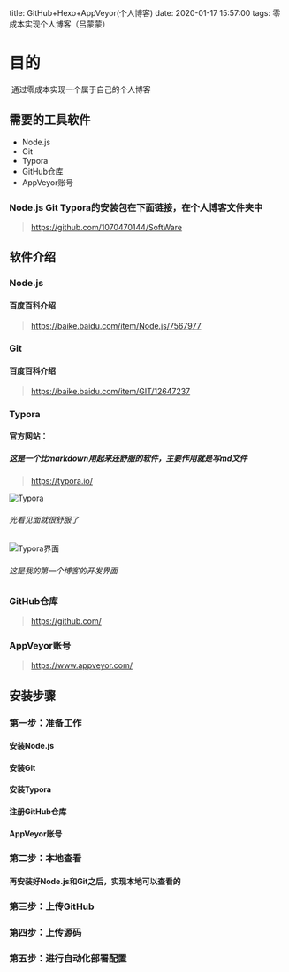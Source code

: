 title: GitHub+Hexo+AppVeyor(个人博客)
date: 2020-01-17 15:57:00
tags: 零成本实现个人博客（吕蒙蒙）



# 目的

​	通过零成本实现一个属于自己的个人博客

## 需要的工具软件

- Node.js
- Git  
- Typora
- GitHub仓库
- AppVeyor账号

### Node.js  Git Typora的安装包在下面链接，在个人博客文件夹中

> https://github.com/1070470144/SoftWare 

## 软件介绍

### Node.js

#### 百度百科介绍

>  https://baike.baidu.com/item/Node.js/7567977

### Git

#### 百度百科介绍



> https://baike.baidu.com/item/GIT/12647237

### Typora

#### 官方网站：

##### 这是一个比markdown用起来还舒服的软件，主要作用就是写md文件

> https://typora.io/

![Typora](/images/Typora.png)

###### 光看见面就很舒服了

![Typora界面](/images/Typora界面.png)

###### 这是我的第一个博客的开发界面

### GitHub仓库

> https://github.com/

### AppVeyor账号

> https://www.appveyor.com/

## 安装步骤

### 第一步：准备工作

#### 安装Node.js

#### 安装Git

#### 安装Typora

#### 注册GitHub仓库

#### AppVeyor账号

### 第二步：本地查看

#### 再安装好Node.js和Git之后，实现本地可以查看的

### 第三步：上传GitHub

### 第四步：上传源码

### 第五步：进行自动化部署配置

